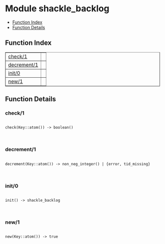 

# Module shackle_backlog #
* [Function Index](#index)
* [Function Details](#functions)

<a name="index"></a>

## Function Index ##


<table width="100%" border="1" cellspacing="0" cellpadding="2" summary="function index"><tr><td valign="top"><a href="#check-1">check/1</a></td><td></td></tr><tr><td valign="top"><a href="#decrement-1">decrement/1</a></td><td></td></tr><tr><td valign="top"><a href="#init-0">init/0</a></td><td></td></tr><tr><td valign="top"><a href="#new-1">new/1</a></td><td></td></tr></table>


<a name="functions"></a>

## Function Details ##

<a name="check-1"></a>

### check/1 ###

<pre><code>
check(Key::atom()) -&gt; boolean()
</code></pre>
<br />

<a name="decrement-1"></a>

### decrement/1 ###

<pre><code>
decrement(Key::atom()) -&gt; non_neg_integer() | {error, tid_missing}
</code></pre>
<br />

<a name="init-0"></a>

### init/0 ###

<pre><code>
init() -&gt; shackle_backlog
</code></pre>
<br />

<a name="new-1"></a>

### new/1 ###

<pre><code>
new(Key::atom()) -&gt; true
</code></pre>
<br />

